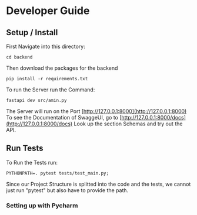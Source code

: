 # Developer Guide
## Setup / Install
First Navigate into this directory:
```commandline
cd backend
```
Then download the packages for the backend

```commandline
pip install -r requirements.txt
```

To run the Server run the Command:

```commandline
fastapi dev src/amin.py
```

The Server will run on the Port [http://127.0.0.1:8000](http://127.0.0.1:8000)
To see the Documentation of SwaggeUI, go to [http://127.0.0.1:8000/docs](http://127.0.0.1:8000/docs)
Look up the section Schemas and try out the API.

## Run Tests

To Run the Tests run:

```
PYTHONPATH=. pytest tests/test_main.py;          
```

Since our Project Structure is splitted into the code and the tests, we cannot just run "pytest" but also have to
provide the path.

### Setting up with Pycharm


